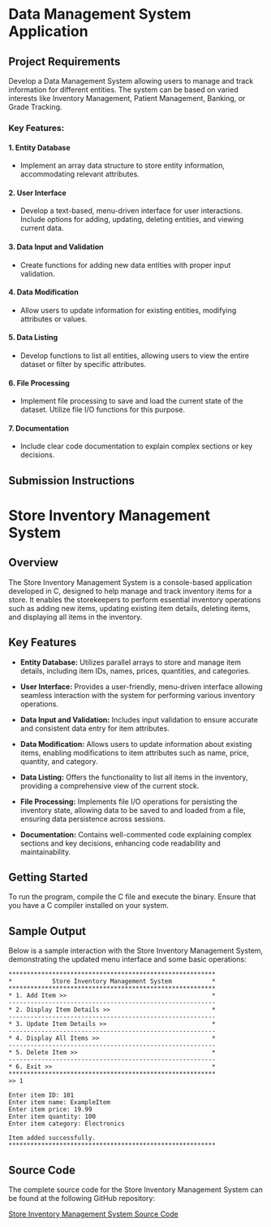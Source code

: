 # Data Management System Application

## Project Requirements
Develop a Data Management System allowing users to manage and track information for different entities. 
The system can be based on varied interests like Inventory Management, Patient Management, Banking, or Grade Tracking.

### Key Features:

#### 1. Entity Database 
- Implement an array data structure to store entity information, accommodating relevant attributes.

#### 2. User Interface 
- Develop a text-based, menu-driven interface for user interactions. Include options for adding, updating, deleting entities, and viewing current data.

#### 3. Data Input and Validation 
- Create functions for adding new data entities with proper input validation.

#### 4. Data Modification 
- Allow users to update information for existing entities, modifying attributes or values.

#### 5. Data Listing 
- Develop functions to list all entities, allowing users to view the entire dataset or filter by specific attributes.

#### 6. File Processing 
- Implement file processing to save and load the current state of the dataset. Utilize file I/O functions for this purpose.

#### 7. Documentation 
- Include clear code documentation to explain complex sections or key decisions.

## Submission Instructions


# Store Inventory Management System

## Overview
The Store Inventory Management System is a console-based application developed in C, designed to help manage and track inventory items for a store. 
It enables the storekeepers to perform essential inventory operations such as adding new items, updating existing item details, deleting items, and displaying all items in the inventory.

## Key Features

- **Entity Database:** Utilizes parallel arrays to store and manage item details, including item IDs, names, prices, quantities, and categories.
  
- **User Interface:** Provides a user-friendly, menu-driven interface allowing seamless interaction with the system for performing various inventory operations.
  
- **Data Input and Validation:** Includes input validation to ensure accurate and consistent data entry for item attributes.
  
- **Data Modification:** Allows users to update information about existing items, enabling modifications to item attributes such as name, price, quantity, and category.
  
- **Data Listing:** Offers the functionality to list all items in the inventory, providing a comprehensive view of the current stock.
  
- **File Processing:** Implements file I/O operations for persisting the inventory state, allowing data to be saved to and loaded from a file, ensuring data persistence across sessions.

- **Documentation:** Contains well-commented code explaining complex sections and key decisions, enhancing code readability and maintainability.

## Getting Started
To run the program, compile the C file and execute the binary. Ensure that you have a C compiler installed on your system.

## Sample Output

Below is a sample interaction with the Store Inventory Management System, demonstrating the updated menu interface and some basic operations:

```plaintext
*********************************************************
*           Store Inventory Management System           *
*********************************************************
* 1. Add Item >>                                        *
---------------------------------------------------------
* 2. Display Item Details >>                            *
---------------------------------------------------------
* 3. Update Item Details >>                             *
---------------------------------------------------------
* 4. Display All Items >>                               *
---------------------------------------------------------
* 5. Delete Item >>                                     *
---------------------------------------------------------
* 6. Exit >>                                            *
*********************************************************
>> 1

Enter item ID: 101
Enter item name: ExampleItem
Enter item price: 19.99
Enter item quantity: 100
Enter item category: Electronics

Item added successfully.
*********************************************************
```
## Source Code

The complete source code for the Store Inventory Management System can be found at the following GitHub repository:

[Store Inventory Management System Source Code](https://github.com/altmemy/c-project/blob/main/store_inventory.c)


